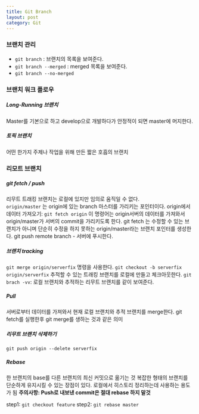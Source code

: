 ```yaml
---
title: Git Branch
layout: post
category: Git
---
```


### 브랜치 관리
* ```git branch``` :  브랜치의 목록을 보여준다.
* ```git branch --merged``` : merged 목록을 보여준다.
* ```git branch --no-merged```
### 브랜치 워크 플로우
##### Long-Running 브랜치 
Master를 기본으로 하고 develop으로 개발하다가 안정적이 되면 master에 머지한다.

##### 토픽 브랜치
어떤 한가지 주제나  작업을 위해 만든 짧은 호흡의 브랜치

### 리모트 브랜치
##### git fetch / push
리무트 트래킹 브랜치는 로컬에 있지만 임의로 움직일 수 없다. <br> ```origin/master``` 는 origin에 있는 branch 마스터를 가리키는 포인터이다.
origin에서 데이터 가져오기: ```git fetch origin``` 
이 명령어는 origin서버의 데이터를 가져와서 origin/master가 서버의 commit을 가리키도록 한다. 
git fetch 는 수정할 수 있는 브랜치가 아니며 단순히 수정을 하지 못하는 origin/master라는 브랜치 포인터를 생성한다.
git push remote branch - 서버에 푸시한다.

##### 브랜치 tracking
```git merge origin/serverfix``` 명령을 사용한다. 
```git checkout -b serverfix origin/serverfix``` 추적할 수 있는 트래킹 브랜치를 로컬에 만들고 체크아웃한다.
 ```git brach -vv```: 로컬 브랜치와 추적하는 리무트 브랜치를 같이 보여준다.

##### Pull
서버로부터 데이터를 가져와서 현재 로컬 브랜치와 추적 브랜치를 merge한다. 
git fetch를 실행한후 git merge를 생하는 것과 같은 의미

##### 리무트 브랜치 삭제하기
 ```git push origin --delete serverfix```

##### Rebase
한 브랜치의 base를 다른 브랜치의 최신 커밋으로 옮기는 것
복잡한 형태의 브랜치를 단순하게 유지시킬 수 있는 장점이 있다. 
로컬에서 히스토리 정리하는데 사용하는 용도가 됨
**주의사항: Push로 내보낸 commit은 절대 rebase 하지 말것**

step1: ```git checkout feature```
step2: ```git rebase master```
